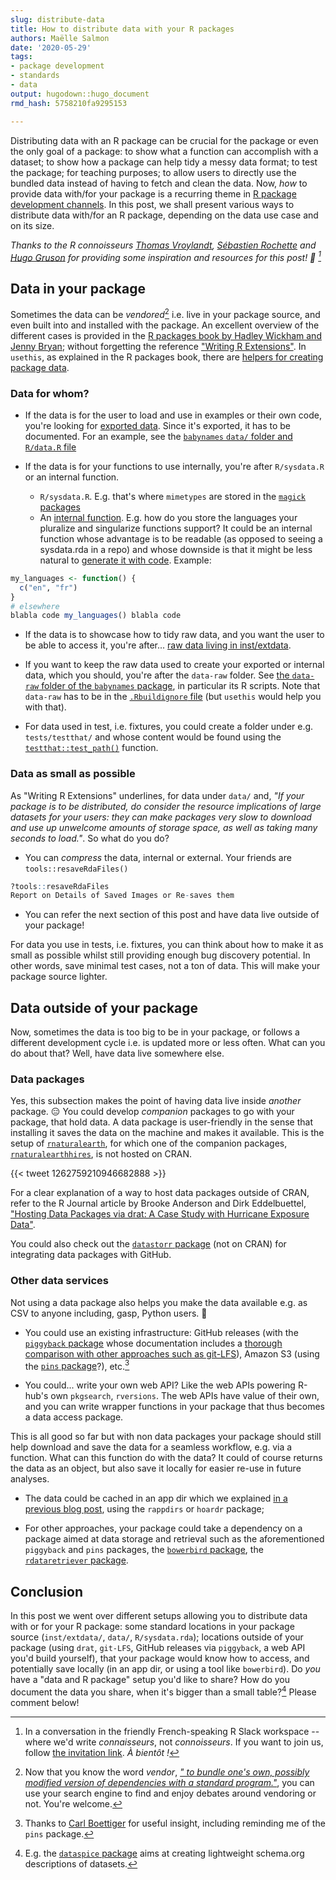 ```yaml
---
slug: distribute-data
title: How to distribute data with your R packages
authors: Maëlle Salmon
date: '2020-05-29'
tags:
- package development
- standards
- data
output: hugodown::hugo_document
rmd_hash: 5758210fa9295153

---
```





Distributing data with an R package can be crucial for the package or even the only goal of a package:
to show what a function can accomplish with a dataset; to show how a package can help tidy a messy data format; to test the package; for teaching purposes; to allow users to directly use the bundled data instead of having to fetch and clean the data.
Now, _how_ to provide data with/for your package is a recurring theme in [R package development channels](/2019/04/11/r-package-devel/).
In this post, we shall present various ways to distribute data with/for an R package, depending on the data use case and on its size.

_Thanks to the R connoisseurs [Thomas Vroylandt](https://tvroylandt.netlify.app/), [Sébastien Rochette](https://statnmap.com/) and [Hugo Gruson](https://www.normalesup.org/~hgruson/) for providing some inspiration and resources for this post! :pray: [^grrr]_

## Data in your package

Sometimes the data can be *vendored*[^vendor] i.e. live in your package source, and even built into and installed with the package.
An excellent overview of the different cases is provided in the [R packages book by Hadley Wickham and Jenny Bryan](https://r-pkgs.org/data.html); without forgetting the reference ["Writing R Extensions"](https://cran.r-project.org/doc/manuals/r-release/R-exts.html#Data-in-packages).
In `usethis`, as explained in the R packages book, there are [helpers for creating package data](https://usethis.r-lib.org/reference/use_data.html).

### Data for whom?

* If the data is for the user to load and use in examples or their own code, you're looking for [exported data](https://r-pkgs.org/data.html#data-data).
Since it's exported, it has to be documented. 
For an example, see the [`babynames` `data/` folder and `R/data.R` file](https://github.com/hadley/babynames/)

* If the data is for your functions to use internally, you're after `R/sysdata.R` or an internal function.

    * `R/sysdata.R`. E.g. that's where `mimetypes` are stored in the [`magick` packages](https://github.com/ropensci/magick/blob/c116b2b8505f491db72a139b61cd543b7a2ce873/tools/mimetypes.R)
    * An [internal function](/2019/12/12/internal-functions/). E.g. how do you store the languages your pluralize and singularize functions support? It could be an internal function whose advantage is to be readable (as opposed to seeing a sysdata.rda in a repo) and whose downside is that it might be less natural to [generate it with code](/2020/02/10/code-generation/). Example:

```r
my_languages <- function() {
  c("en", "fr")
}
# elsewhere
blabla code my_languages() blabla code
```

* If the data is to showcase how to tidy raw data, and you want the user to be able to access it, you're after... [raw data living in inst/extdata](https://r-pkgs.org/data.html#data-extdata).

* If you want to keep the raw data used to create your exported or internal data, which you should, you're after the `data-raw` folder.
See [the `data-raw` folder of the `babynames` package](https://github.com/hadley/babynames/tree/master/data-raw), in particular its R scripts.
Note that `data-raw` has to be in the [`.Rbuildignore` file](/2020/05/20/rbuildignore/) (but `usethis` would help you with that).

* For data used in test, i.e. fixtures, you could create a folder under e.g. `tests/testthat/` and whose content would be found using the [`testthat::test_path()`](https://testthat.r-lib.org/reference/test_path.html) function.

### Data as small as possible

As "Writing R Extensions" underlines, for data under `data/` and, _"If your package is to be distributed, do consider the resource implications of large datasets for your users: they can make packages very slow to download and use up unwelcome amounts of storage space, as well as taking many seconds to load."_.
So what do you do?

* You can _compress_ the data, internal or external. Your friends are `tools::resaveRdaFiles()`

```r 
?tools::resaveRdaFiles
Report on Details of Saved Images or Re-saves them
```

* You can refer the next section of this post and have data live outside of your package!

For data you use in tests, i.e. fixtures, you can think about how to make it as small as possible whilst still providing enough bug discovery potential.
In other words, save minimal test cases, not a ton of data.
This will make your package source lighter.

## Data outside of your package

Now, sometimes the data is too big to be in your package, or follows a different development cycle i.e. is updated more or less often.
What can you do about that?
Well, have data live somewhere else.

### Data packages

Yes, this subsection makes the point of having data live inside _another_ package.  :expressionless:
You could develop _companion_ packages to go with your package, that hold data.
A data package is user-friendly in the sense that installing it saves the data on the machine and makes it available.
This is the setup of [`rnaturalearth`](https://github.com/ropensci/rnaturalearth), for which one of the companion packages, [`rnaturalearthhires`](https://github.com/ropensci/rnaturalearthhires), is not hosted on CRAN.


{{< tweet 1262759210946682888 >}}

For a clear explanation of a way to host data packages outside of CRAN, refer to the R Journal article by Brooke Anderson and Dirk Eddelbuettel, ["Hosting Data Packages via drat: A Case Study with Hurricane Exposure Data"](https://journal.r-project.org/archive/2017/RJ-2017-026/index.html).

You could also check out the [`datastorr` package](https://docs.ropensci.org/datastorr/) (not on CRAN) for integrating data packages with GitHub.

### Other data services

Not using a data package also helps you make the data available e.g. as CSV to anyone including, gasp, Python users. :snake:

* You could use an existing infrastructure: GitHub releases (with the [`piggyback` package](https://docs.ropensci.org/piggyback/) whose documentation includes a [thorough comparison with other approaches such as git-LFS](https://docs.ropensci.org/piggyback/articles/alternatives.html)), Amazon S3 (using the [`pins` package](http://pins.rstudio.com/)?), etc.[^cb]

* You could... write your own web API? Like the web APIs powering R-hub's own `pkgsearch`, `rversions`. The web APIs have value of their own, and you can write wrapper functions in your package that thus becomes a data access package.

This is all good so far but with non data packages your package should still help download and save the data for a seamless workflow, e.g. via a function.
What can this function do with the data?
It could of course returns the data as an object, but also save it locally for easier re-use in future analyses.

* The data could be cached in an app dir which we explained [in a previous blog post](/2020/03/12/user-preferences/), using the `rappdirs` or `hoardr` package;

* For other approaches, your package could take a dependency on a package aimed at data storage and retrieval such as the aforementioned `piggyback` and `pins` packages, the [`bowerbird` package](https://docs.ropensci.org/bowerbird/), the [`rdataretriever` package](https://docs.ropensci.org/rdataretriever/).

## Conclusion

In this post we went over different setups allowing you to distribute data with or for your R package: some standard locations in your package source (`inst/extdata/`, `data/`, `R/sysdata.rda`); locations outside of your package (using `drat`, `git-LFS`, GitHub releases via `piggyback`, a web API you'd build yourself), that your package would know how to access, and potentially save locally (in an app dir, or using a tool like `bowerbird`).
Do _you_ have a "data and R package" setup you'd like to share?
How do you document the data you share, when it's bigger than a small table?[^dataspice]
Please comment below!

[^grrr]: In a conversation in the friendly French-speaking R Slack workspace -- where we'd write _connaisseurs_, not _connoisseurs_. If you want to join us, follow [the invitation link](https://github.com/frrrenchies/frrrenchies#cat-chat-et-discussions-instantan%C3%A9es-cat). _À bientôt !_
[^vendor]: Now that you know the word *vendor*, [_" to bundle one's own, possibly modified version of dependencies with a standard program."_](https://www.wordhippo.com/what-is/the-verb-for/vendor.html), you can use your search engine to find and enjoy debates around vendoring or not. You're welcome.
[^dataspice]: E.g. the [`dataspice` package](https://github.com/ropenscilabs/dataspice) aims at creating lightweight schema.org descriptions of datasets.
[^cb]: Thanks to [Carl Boettiger](https://www.carlboettiger.info/) for useful insight, including reminding me of the `pins` package.
